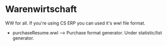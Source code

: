 # Warenwirtschaft
 WW for all. If you're using CS ERP you can used it's wwl file format.

- purchaseResume.wwl --> Purchase format generator. Under statistic/list generator.
